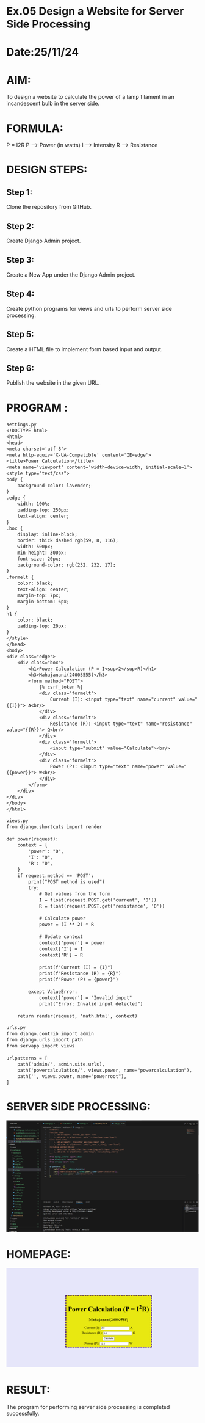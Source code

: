# Ex.05 Design a Website for Server Side Processing
# Date:25/11/24
# AIM:
To design a website to calculate the power of a lamp filament in an incandescent bulb in the server side.

# FORMULA:
P = I2R
P --> Power (in watts)
 I --> Intensity
 R --> Resistance

# DESIGN STEPS:
## Step 1:
Clone the repository from GitHub.

## Step 2:
Create Django Admin project.

## Step 3:
Create a New App under the Django Admin project.

## Step 4:
Create python programs for views and urls to perform server side processing.

## Step 5:
Create a HTML file to implement form based input and output.

## Step 6:
Publish the website in the given URL.

# PROGRAM :
~~~
settings.py
<!DOCTYPE html>
<html>
<head>
<meta charset='utf-8'>
<meta http-equiv='X-UA-Compatible' content='IE=edge'>
<title>Power Calculation</title>
<meta name='viewport' content='width=device-width, initial-scale=1'>
<style type="text/css">
body {
    background-color: lavender;
}
.edge {
    width: 100%;
    padding-top: 250px;
    text-align: center;
}
.box {
    display: inline-block;
    border: thick dashed rgb(59, 8, 116);
    width: 500px;
    min-height: 300px;
    font-size: 20px;
    background-color: rgb(232, 232, 17);
}
.formelt {
    color: black;
    text-align: center;
    margin-top: 7px;
    margin-bottom: 6px;
}
h1 {
    color: black;
    padding-top: 20px;
}
</style>
</head>
<body>
<div class="edge">
    <div class="box">
        <h1>Power Calculation (P = I<sup>2</sup>R)</h1>
        <h3>Mahajanani(24003555)</h3>
        <form method="POST">
            {% csrf_token %}
            <div class="formelt">
                Current (I): <input type="text" name="current" value="{{I}}"> A<br/>
            </div>
            <div class="formelt">
                Resistance (R): <input type="text" name="resistance" value="{{R}}"> Ω<br/>
            </div>
            <div class="formelt">
                <input type="submit" value="Calculate"><br/>
            </div>
            <div class="formelt">
                Power (P): <input type="text" name="power" value="{{power}}"> W<br/>
            </div>
        </form>
    </div>
</div>
</body>
</html>
~~~
~~~
views.py
from django.shortcuts import render

def power(request):
    context = {
        'power': "0",
        'I': "0",
        'R': "0",
    }
    if request.method == 'POST':
        print("POST method is used")
        try:
            # Get values from the form
            I = float(request.POST.get('current', '0'))
            R = float(request.POST.get('resistance', '0'))
            
            # Calculate power
            power = (I ** 2) * R
            
            # Update context
            context['power'] = power
            context['I'] = I
            context['R'] = R

            print(f"Current (I) = {I}")
            print(f"Resistance (R) = {R}")
            print(f"Power (P) = {power}")

        except ValueError:
            context['power'] = "Invalid input"
            print("Error: Invalid input detected")
    
    return render(request, 'math.html', context)
~~~
~~~
urls.py
from django.contrib import admin
from django.urls import path
from servapp import views

urlpatterns = [
    path('admin/', admin.site.urls),
    path('powercalculation/', views.power, name="powercalculation"),
    path('', views.power, name="powerroot"),
]
~~~
# SERVER SIDE PROCESSING:
![alt text](serverside.png)


# HOMEPAGE:
![alt text](mathsserv/servapp/maths/output.png)
# RESULT:
The program for performing server side processing is completed successfully.
